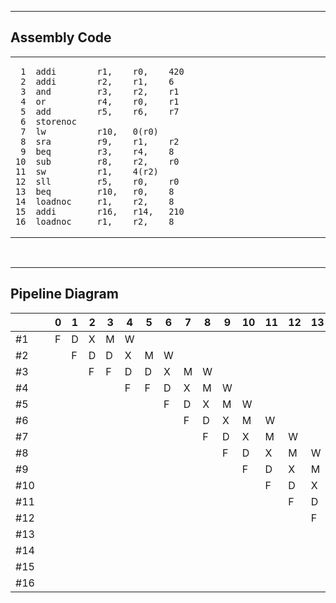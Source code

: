 <hr>

## <B>Assembly Code</B>

<table width=100%>
<tr>
<td>

```
 1
 2
 3
 4
 5
 6
 7
 8
 9
10
11
12
13
14
15
16
```

</td>
<td width=100%>

```
addi        r1,    r0,    420
addi        r2,    r1,    6
and         r3,    r2,    r1
or          r4,    r0,    r1
add         r5,    r6,    r7
storenoc
lw          r10,   0(r0)
sra         r9,    r1,    r2
beq         r3,    r4,    8
sub         r8,    r2,    r0
sw          r1,    4(r2)
sll         r5,    r0,    r0
beq         r10,   r0,    8
loadnoc     r1,    r2,    8
addi        r16,   r14,   210
loadnoc     r1,    r2,    8
```

</td>
</tr>
</table>

<br>
<hr>

## <B>Pipeline Diagram</B>

|   | |0|1|2|3|4|5|6|7|8|9|10|11|12|13|14|15|16|17|18|19|20|21|22|
|---|-|-|-|-|-|-|-|-|-|-|-|--|--|--|--|--|--|--|--|--|--|--|--|--|
| #1| |F|D|X|M|W| | | | | |  |  |  |  |  |  |  |  |  |  |  |  |  |
| #2| | |F|D|D|X|M|W| | | |  |  |  |  |  |  |  |  |  |  |  |  |  |
| #3| | | |F|F|D|D|X|M|W| |  |  |  |  |  |  |  |  |  |  |  |  |  |
| #4| | | | | |F|F|D|X|M|W|  |  |  |  |  |  |  |  |  |  |  |  |  |
| #5| | | | | | | |F|D|X|M|W |  |  |  |  |  |  |  |  |  |  |  |  |
| #6| | | | | | | | |F|D|X|M |W |  |  |  |  |  |  |  |  |  |  |  |
| #7| | | | | | | | | |F|D|X |M |W |  |  |  |  |  |  |  |  |  |  |
| #8| | | | | | | | | | |F|D |X |M |W |  |  |  |  |  |  |  |  |  |
| #9| | | | | | | | | | | |F |D |X |M |W |  |  |  |  |  |  |  |  |
|#10| | | | | | | | | | | |  |F |D |X |M |W |  |  |  |  |  |  |  |
|#11| | | | | | | | | | | |  |  |F |D |X |M |W |  |  |  |  |  |  |
|#12| | | | | | | | | | | |  |  |  |F |D |X |M |W |  |  |  |  |  |
|#13| | | | | | | | | | | |  |  |  |  |F |D |X |M |W |  |  |  |  |
|#14| | | | | | | | | | | |  |  |  |  |  |F |D |- |- |- |  |  |  |
|#15| | | | | | | | | | | |  |  |  |  |  |  |F |F |D |X |M |W |  |
|#16| | | | | | | | | | | |  |  |  |  |  |  |  |  |F |D |X |M |W |